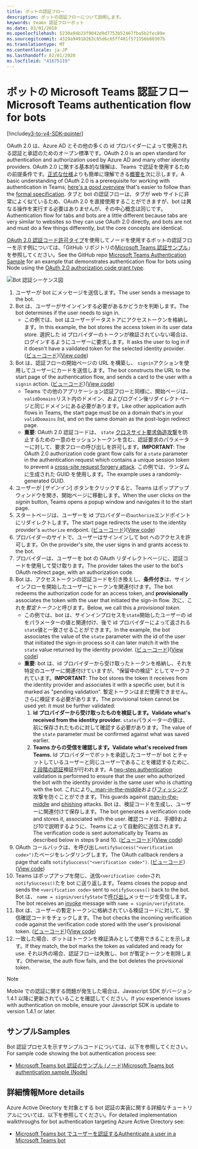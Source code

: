 ```yaml
---
title: ボットの認証フロー
description: ボットの認証フローについて説明します。
keywords: teams 認証フローボット
ms.date: 03/01/2018
ms.openlocfilehash: 5230a94b23f9042d9d7753b52467fba5b2fec89e
ms.sourcegitcommit: 4329a94918263c85d6c65ff401f571556b80307b
ms.translationtype: MT
ms.contentlocale: ja-JP
ms.lasthandoff: 02/01/2020
ms.locfileid: "41675119"
---
```

# <a name="microsoft-teams-authentication-flow-for-bots"></a><span data-ttu-id="4909c-104">ボットの Microsoft Teams 認証フロー</span><span class="sxs-lookup"><span data-stu-id="4909c-104">Microsoft Teams authentication flow for bots</span></span>

[!include[v3-to-v4-SDK-pointer](~/includes/v3-to-v4-pointer-bots.md)]

<span data-ttu-id="4909c-105">OAuth 2.0 は、Azure AD とその他の多くの id プロバイダーによって使用される認証と承認のためのオープン標準です。</span><span class="sxs-lookup"><span data-stu-id="4909c-105">OAuth 2.0 is an open standard for authentication and authorization used by Azure AD and many other identity providers.</span></span> <span data-ttu-id="4909c-106">OAuth 2.0 に関する基本的な理解は、Teams で認証を使用するための前提条件です。[正式な仕様](https://oauth.net/2/)よりも簡単に理解できる[概要を](https://aaronparecki.com/oauth-2-simplified/)次に示します。</span><span class="sxs-lookup"><span data-stu-id="4909c-106">A basic understanding of OAuth 2.0 is a prerequisite for working with authentication in Teams; [here's a good overview](https://aaronparecki.com/oauth-2-simplified/) that's easier to follow than the [formal specification](https://oauth.net/2/).</span></span> <span data-ttu-id="4909c-107">タブと bot の認証フローは、タブが web サイトに非常によく似ているため、OAuth 2.0 を直接使用することができますが、bot は異なる操作を実行する必要はありませんが、その中心概念は同じです。</span><span class="sxs-lookup"><span data-stu-id="4909c-107">Authentication flow for tabs and bots are a little different because tabs are very similar to websites so they can use OAuth 2.0 directly, and bots are not and must do a few things differently, but the core concepts are identical.</span></span>

<span data-ttu-id="4909c-108">[OAuth 2.0 認証コード許可タイプ](https://oauth.net/2/grant-types/authorization-code/)を使用してノードを使用するボットの認証フローを示す例については、「GitHub リポジトリの[Microsoft Teams 認証サンプル](https://github.com/OfficeDev/microsoft-teams-sample-auth-node)」を参照してください。</span><span class="sxs-lookup"><span data-stu-id="4909c-108">See the GitHub repo [Microsoft Teams Authentication Sample](https://github.com/OfficeDev/microsoft-teams-sample-auth-node) for an example that demonstrates authentication flow for bots using Node using the [OAuth 2.0 authorization code grant type](https://oauth.net/2/grant-types/authorization-code/).</span></span>

![Bot 認証シーケンス図](~/assets/images/authentication/bot_auth_sequence_diagram.png)

1. <span data-ttu-id="4909c-110">ユーザーが bot にメッセージを送信します。</span><span class="sxs-lookup"><span data-stu-id="4909c-110">The user sends a message to the bot.</span></span>
2. <span data-ttu-id="4909c-111">Bot は、ユーザーがサインインする必要があるかどうかを判断します。</span><span class="sxs-lookup"><span data-stu-id="4909c-111">The bot determines if the user needs to sign in.</span></span>
    * <span data-ttu-id="4909c-112">この例では、bot はユーザーデータストアにアクセストークンを格納します。</span><span class="sxs-lookup"><span data-stu-id="4909c-112">In this example, the bot stores the access token in its user data store.</span></span> <span data-ttu-id="4909c-113">選択した id プロバイダーのトークンが検証されていない場合は、ログインするようにユーザーに要求します。</span><span class="sxs-lookup"><span data-stu-id="4909c-113">It asks the user to log in if it doesn't have a validated token for the selected identity provider.</span></span> <span data-ttu-id="4909c-114">([ビューコード](https://github.com/OfficeDev/microsoft-teams-sample-auth-node/blob/469952a26d618dbf884a3be53c7d921cc580b1e2/src/utils/AuthenticationUtils.ts#L58-L76))</span><span class="sxs-lookup"><span data-stu-id="4909c-114">([View code](https://github.com/OfficeDev/microsoft-teams-sample-auth-node/blob/469952a26d618dbf884a3be53c7d921cc580b1e2/src/utils/AuthenticationUtils.ts#L58-L76))</span></span>
3. <span data-ttu-id="4909c-115">Bot は、認証フローの開始ページの URL を構築し、 `signin`アクションを使用してユーザーにカードを送信します。</span><span class="sxs-lookup"><span data-stu-id="4909c-115">The bot constructs the URL to the start page of the authentication flow, and sends a card to the user with a `signin` action.</span></span> <span data-ttu-id="4909c-116">([ビューコード](https://github.com/OfficeDev/microsoft-teams-sample-auth-node/blob/469952a26d618dbf884a3be53c7d921cc580b1e2/src/dialogs/BaseIdentityDialog.ts#L160-L190))</span><span class="sxs-lookup"><span data-stu-id="4909c-116">([View code](https://github.com/OfficeDev/microsoft-teams-sample-auth-node/blob/469952a26d618dbf884a3be53c7d921cc580b1e2/src/dialogs/BaseIdentityDialog.ts#L160-L190))</span></span>
    * <span data-ttu-id="4909c-117">Teams での他のアプリケーション認証フローと同様に、開始ページは、 `validDomains`リスト内のドメイン、およびログイン後リダイレクトページと同じドメインにある必要があります。</span><span class="sxs-lookup"><span data-stu-id="4909c-117">Like other application auth flows in Teams, the start page must be on a domain that's in your `validDomains` list, and on the same domain as the post-login redirect page.</span></span>
    * <span data-ttu-id="4909c-118">**重要**: OAuth 2.0 認証コードは、 `state` [クロスサイト要求偽造攻撃](https://en.wikipedia.org/wiki/Cross-site_request_forgery)を防止するための一意のセッショントークンを含む、認証要求のパラメーターに対して、要求フローの呼び出しを許可します。</span><span class="sxs-lookup"><span data-stu-id="4909c-118">**IMPORTANT**: The OAuth 2.0 authorization code grant flow calls for a `state` parameter in the authentication request which contains a unique session token to prevent a [cross-site request forgery attack](https://en.wikipedia.org/wiki/Cross-site_request_forgery).</span></span> <span data-ttu-id="4909c-119">この例では、ランダムに生成された GUID を使用します。</span><span class="sxs-lookup"><span data-stu-id="4909c-119">The example uses a randomly-generated GUID.</span></span>
4. <span data-ttu-id="4909c-120">ユーザーが [*サインイン*] ボタンをクリックすると、Teams はポップアップウィンドウを開き、開始ページに移動します。</span><span class="sxs-lookup"><span data-stu-id="4909c-120">When the user clicks on the *signin* button, Teams opens a popup window and navigates it to the start page.</span></span>
5. <span data-ttu-id="4909c-121">スタートページは、ユーザーを id プロバイダーの`authorize`エンドポイントにリダイレクトします。</span><span class="sxs-lookup"><span data-stu-id="4909c-121">The start page redirects the user to the identity provider's `authorize` endpoint.</span></span> <span data-ttu-id="4909c-122">([ビューコード](https://github.com/OfficeDev/microsoft-teams-sample-auth-node/blob/469952a26d618dbf884a3be53c7d921cc580b1e2/public/html/auth-start.html#L51-L56))</span><span class="sxs-lookup"><span data-stu-id="4909c-122">([View code](https://github.com/OfficeDev/microsoft-teams-sample-auth-node/blob/469952a26d618dbf884a3be53c7d921cc580b1e2/public/html/auth-start.html#L51-L56))</span></span>
6. <span data-ttu-id="4909c-123">プロバイダーのサイトで、ユーザーはサインインして bot へのアクセスを許可します。</span><span class="sxs-lookup"><span data-stu-id="4909c-123">On the provider's site, the user signs in and grants access to the bot.</span></span>
7. <span data-ttu-id="4909c-124">プロバイダーは、ユーザーを bot の OAuth リダイレクトページに、認証コードを使用して受け取ります。</span><span class="sxs-lookup"><span data-stu-id="4909c-124">The provider takes the user to the bot's OAuth redirect page, with an authorization code.</span></span>
8. <span data-ttu-id="4909c-125">Bot は、アクセストークンの認証コードを引き換えし、**条件付き**は、サインインフローを開始したユーザーにトークンを関連付けます。</span><span class="sxs-lookup"><span data-stu-id="4909c-125">The bot redeems the authorization code for an access token, and **provisionally** associates the token with the user that initiated the sign-in flow.</span></span> <span data-ttu-id="4909c-126">次に、これを*暫定トークン*と呼びます。</span><span class="sxs-lookup"><span data-stu-id="4909c-126">Below, we call this a *provisional token*.</span></span>
    * <span data-ttu-id="4909c-127">この例では、bot は、サインインプロセスを`state`開始したユーザーの id をパラメーターの値と関連付け、後で id プロバイダーによって返される`state`値と一致させることができます。</span><span class="sxs-lookup"><span data-stu-id="4909c-127">In the example, the bot associates the value of the `state` parameter with the id of the user that initiated the sign-in process so it can later match it with the `state` value returned by the identity provider.</span></span> <span data-ttu-id="4909c-128">([ビューコード](https://github.com/OfficeDev/microsoft-teams-sample-auth-node/blob/469952a26d618dbf884a3be53c7d921cc580b1e2/src/AuthBot.ts#L70-L99))</span><span class="sxs-lookup"><span data-stu-id="4909c-128">([View code](https://github.com/OfficeDev/microsoft-teams-sample-auth-node/blob/469952a26d618dbf884a3be53c7d921cc580b1e2/src/AuthBot.ts#L70-L99))</span></span>
    * <span data-ttu-id="4909c-129">**重要**: bot は、id プロバイダーから受け取ったトークンを格納し、それを特定のユーザーに関連付けていますが、"保留中の検証" としてマークされています。</span><span class="sxs-lookup"><span data-stu-id="4909c-129">**IMPORTANT**: The bot stores the token it receives from the identity provider and associates it with a specific user, but it is marked as "pending validation".</span></span> <span data-ttu-id="4909c-130">暫定トークンはまだ使用できません。さらに検証する必要があります。</span><span class="sxs-lookup"><span data-stu-id="4909c-130">The provisional token cannot be used yet: it must be further validated:</span></span> 
      1. <span data-ttu-id="4909c-131">**Id プロバイダーから受け取ったものを検証します。**</span><span class="sxs-lookup"><span data-stu-id="4909c-131">**Validate what's received from the identity provider.**</span></span> <span data-ttu-id="4909c-132">`state`パラメーターの値は、前に保存されたものに対して確認する必要があります。</span><span class="sxs-lookup"><span data-stu-id="4909c-132">The value of the `state` parameter must be confirmed against what was saved earlier.</span></span> 
      1. <span data-ttu-id="4909c-133">**Teams からの受信を確認します。**</span><span class="sxs-lookup"><span data-stu-id="4909c-133">**Validate what's received from Teams.**</span></span> <span data-ttu-id="4909c-134">Id プロバイダーでボットを承認したユーザーが bot とチャットしているユーザーと同じユーザーであることを確認するために、 [2 段階の認証](https://en.wikipedia.org/wiki/Man-in-the-middle_attack)検証が行われます。</span><span class="sxs-lookup"><span data-stu-id="4909c-134">A [two-step authentication](https://en.wikipedia.org/wiki/Man-in-the-middle_attack) validation is performed to ensure that the user who authorized the bot with the identity provider is the same user who is chatting with the bot.</span></span> <span data-ttu-id="4909c-135">これにより[、man-in-the-middle](https://en.wikipedia.org/wiki/Man-in-the-middle_attack)および[フィッシング](https://en.wikipedia.org/wiki/Phishing)攻撃を防ぐことができます。</span><span class="sxs-lookup"><span data-stu-id="4909c-135">This guards against [man-in-the-middle](https://en.wikipedia.org/wiki/Man-in-the-middle_attack) and [phishing](https://en.wikipedia.org/wiki/Phishing) attacks.</span></span> <span data-ttu-id="4909c-136">Bot は、検証コードを生成し、ユーザーに関連付けて保存します。</span><span class="sxs-lookup"><span data-stu-id="4909c-136">The bot generates a verification code and stores it, associated with the user.</span></span> <span data-ttu-id="4909c-137">確認コードは、手順9および10で説明するように、Teams によって自動的に送信されます。</span><span class="sxs-lookup"><span data-stu-id="4909c-137">The verification code is sent automatically by Teams as described below in steps 9 and 10.</span></span> <span data-ttu-id="4909c-138">([ビューコード](https://github.com/OfficeDev/microsoft-teams-sample-auth-node/blob/469952a26d618dbf884a3be53c7d921cc580b1e2/src/AuthBot.ts#L100-L113))</span><span class="sxs-lookup"><span data-stu-id="4909c-138">([View code](https://github.com/OfficeDev/microsoft-teams-sample-auth-node/blob/469952a26d618dbf884a3be53c7d921cc580b1e2/src/AuthBot.ts#L100-L113))</span></span>
9. <span data-ttu-id="4909c-139">OAuth コールバックは、を呼び出し`notifySuccess("<verification code>")`たページをレンダリングします。</span><span class="sxs-lookup"><span data-stu-id="4909c-139">The OAuth callback renders a page that calls `notifySuccess("<verification code>")`.</span></span> <span data-ttu-id="4909c-140">([ビューコード](https://github.com/OfficeDev/microsoft-teams-sample-auth-node/blob/master/src/views/oauth-callback-success.hbs))</span><span class="sxs-lookup"><span data-stu-id="4909c-140">([View code](https://github.com/OfficeDev/microsoft-teams-sample-auth-node/blob/master/src/views/oauth-callback-success.hbs))</span></span>
10. <span data-ttu-id="4909c-141">Teams はポップアップを閉じ、送信`<verification code>`され`notifySuccess()`たを bot に送り返します。</span><span class="sxs-lookup"><span data-stu-id="4909c-141">Teams closes the popup and sends the `<verification code>` sent to `notifySuccess()` back to the bot.</span></span> <span data-ttu-id="4909c-142">Bot は、 `name = signin/verifyState`で[呼び出し](/bot-framework/dotnet/bot-builder-dotnet-activities#invoke)メッセージを受信します。</span><span class="sxs-lookup"><span data-stu-id="4909c-142">The bot receives an [invoke](/bot-framework/dotnet/bot-builder-dotnet-activities#invoke) message with `name = signin/verifyState`.</span></span>
11. <span data-ttu-id="4909c-143">Bot は、ユーザーの暫定トークンに格納されている検証コードに対して、受信確認コードをチェックします。</span><span class="sxs-lookup"><span data-stu-id="4909c-143">The bot checks the incoming verification code against the verification code stored with the user's provisional token.</span></span> <span data-ttu-id="4909c-144">([ビューコード](https://github.com/OfficeDev/microsoft-teams-sample-auth-node/blob/469952a26d618dbf884a3be53c7d921cc580b1e2/src/dialogs/BaseIdentityDialog.ts#L127-L140))</span><span class="sxs-lookup"><span data-stu-id="4909c-144">([View code](https://github.com/OfficeDev/microsoft-teams-sample-auth-node/blob/469952a26d618dbf884a3be53c7d921cc580b1e2/src/dialogs/BaseIdentityDialog.ts#L127-L140))</span></span>
12. <span data-ttu-id="4909c-145">一致した場合、ボットはトークンを検証済みとして使用できることを示します。</span><span class="sxs-lookup"><span data-stu-id="4909c-145">If they match, the bot marks the token as validated and ready for use.</span></span> <span data-ttu-id="4909c-146">それ以外の場合、認証フローは失敗し、bot が暫定トークンを削除します。</span><span class="sxs-lookup"><span data-stu-id="4909c-146">Otherwise, the auth flow fails, and the bot deletes the provisional token.</span></span>

> [!Note]
> <span data-ttu-id="4909c-147">Mobile での認証に関する問題が発生した場合は、Javascript SDK がバージョン1.4.1 以降に更新されていることを確認してください。</span><span class="sxs-lookup"><span data-stu-id="4909c-147">If you experience issues with authentication on mobile, ensure your Javascript SDK is update to version 1.4.1 or later.</span></span>

## <a name="samples"></a><span data-ttu-id="4909c-148">サンプル</span><span class="sxs-lookup"><span data-stu-id="4909c-148">Samples</span></span>

<span data-ttu-id="4909c-149">Bot 認証プロセスを示すサンプルコードについては、以下を参照してください。</span><span class="sxs-lookup"><span data-stu-id="4909c-149">For sample code showing the bot authentication process see:</span></span>

* [<span data-ttu-id="4909c-150">Microsoft Teams bot 認証のサンプル (ノード)</span><span class="sxs-lookup"><span data-stu-id="4909c-150">Microsoft Teams bot authentication sample (Node)</span></span>](https://github.com/OfficeDev/microsoft-teams-sample-auth-node)

## <a name="more-details"></a><span data-ttu-id="4909c-151">詳細情報</span><span class="sxs-lookup"><span data-stu-id="4909c-151">More details</span></span>

<span data-ttu-id="4909c-152">Azure Active Directory を対象とする bot 認証の実装に関する詳細なチュートリアルについては、以下を参照してください。</span><span class="sxs-lookup"><span data-stu-id="4909c-152">For detailed implementation walkthroughs for bot authentication targeting Azure Active Directory see:</span></span>

* [<span data-ttu-id="4909c-153">Microsoft Teams bot でユーザーを認証する</span><span class="sxs-lookup"><span data-stu-id="4909c-153">Authenticate a user in a Microsoft Teams bot</span></span>](~/resources/bot-v3/bot-authentication/auth-bot-AAD.md)
